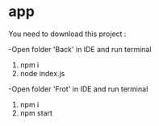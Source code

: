 # app

You need to download this project :

-Open folder 'Back' in IDE and run terminal

 1) npm i
 2) node index.js


-Open folder 'Frot' in IDE and run terminal

 1) npm i
 2) npm start
